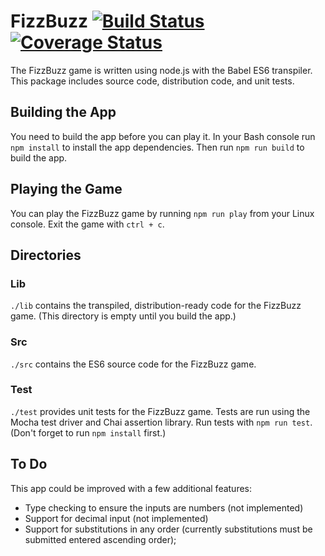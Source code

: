 
# FizzBuzz [![Build Status](https://travis-ci.org/spasarok/fizzbuzz.svg?branch=master)](https://travis-ci.org/spasarok/fizzbuzz) [![Coverage Status](https://coveralls.io/repos/github/spasarok/fizzbuzz/badge.svg?branch=master)](https://coveralls.io/github/spasarok/fizzbuzz?branch=master)
The FizzBuzz game is written using node.js with the Babel ES6 transpiler. This package includes source code, distribution code, and unit tests.

## Building the App
You need to build the app before you can play it. In your Bash console run `npm install` to install the app dependencies. Then run `npm run build` to build the app.

## Playing the Game
You can play the FizzBuzz game by running `npm run play` from your Linux console. Exit the game with `ctrl + c`.

## Directories

### Lib
`./lib` contains the transpiled, distribution-ready code for the FizzBuzz game. (This directory is empty until you build the app.)

### Src
`./src` contains the ES6 source code for the FizzBuzz game.

### Test
`./test` provides unit tests for the FizzBuzz game. Tests are run using the Mocha test driver and Chai assertion library. Run tests with `npm run test`. (Don't forget to run `npm install` first.)

## To Do
This app could be improved with a few additional features:

* Type checking to ensure the inputs are numbers (not implemented)
* Support for decimal input (not implemented)
* Support for substitutions in any order (currently substitutions must be submitted entered ascending order);
